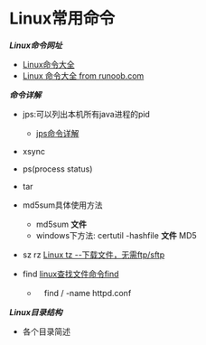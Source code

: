 # Linux常用命令


***Linux命令网址***

- [Linux命令大全](http://man.linuxde.net/)
- [Linux 命令大全 from runoob.com](http://www.runoob.com/linux/linux-command-manual.html)

***命令详解***

- jps:可以列出本机所有java进程的pid 
   - [jps命令详解](https://blog.csdn.net/gtuu0123/article/details/6025520)


- xsync
- ps(process status)
- tar
- md5sum具体使用方法
  - md5sum **文件**      
  - windows下方法: certutil -hashfile **文件** MD5


- sz rz [Linux tz --下载文件，无需ftp/sftp](https://blog.csdn.net/mosesmo1989/article/details/51094778)


- find [linux查找文件命令find](https://blog.csdn.net/ydfok/article/details/1486451)
  - 　find / -name httpd.conf 

***Linux目录结构***

- 各个目录简述
